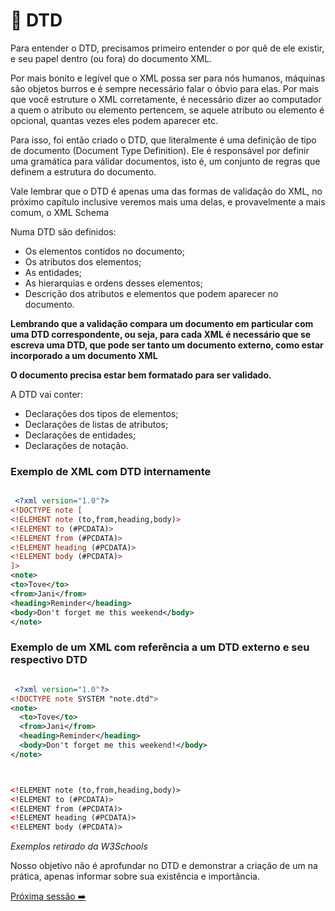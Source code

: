 <h1>🔗 DTD</h1>

<p>Para entender o DTD, precisamos primeiro entender o por quê de ele existir, e seu papel dentro (ou fora) do documento XML.</p>
<p>Por mais bonito e legível que o XML possa ser para nós humanos, máquinas são objetos burros e é sempre necessário falar o óbvio para elas. Por mais que você estruture o XML corretamente, é necessário dizer ao computador a quem o atributo ou elemento pertencem, se aquele atributo ou elemento é opcional, quantas vezes eles podem aparecer etc.</p>
<p>Para isso, foi então criado o DTD, que literalmente é uma definição de tipo de documento (Document Type Definition). Ele é responsável por definir uma gramática para válidar documentos, isto é, um conjunto de regras que definem a estrutura do documento.</p>
<p>Vale lembrar que o DTD é apenas uma das formas de validação do XML, no próximo capítulo inclusive veremos mais uma delas, e provavelmente a mais comum, o XML Schema</p>

Numa DTD são definidos:

* Os elementos contidos no documento;
* Os atributos dos elementos;
* As entidades;
* As hierarquias e ordens desses elementos;
* Descrição dos atributos e elementos que podem aparecer no documento.

**Lembrando que a validação compara um documento em particular com uma DTD correspondente, ou seja, para cada XML é necessário que se escreva uma DTD, que pode ser tanto um documento externo, como estar incorporado a um documento XML**

**O documento precisa estar bem formatado para ser validado.**

A DTD vai conter:

* Declarações dos tipos de elementos;
* Declarações de listas de atributos;
* Declarações de entidades;
* Declarações de notação.

<h3>Exemplo de XML com DTD internamente</h3>

~~~xml

 <?xml version="1.0"?>
<!DOCTYPE note [
<!ELEMENT note (to,from,heading,body)>
<!ELEMENT to (#PCDATA)>
<!ELEMENT from (#PCDATA)>
<!ELEMENT heading (#PCDATA)>
<!ELEMENT body (#PCDATA)>
]>
<note>
<to>Tove</to>
<from>Jani</from>
<heading>Reminder</heading>
<body>Don't forget me this weekend</body>
</note> 

~~~

<h3>Exemplo de um XML com referência a um DTD externo e seu respectivo DTD</h3>

~~~~xml

 <?xml version="1.0"?>
<!DOCTYPE note SYSTEM "note.dtd">
<note>
  <to>Tove</to>
  <from>Jani</from>
  <heading>Reminder</heading>
  <body>Don't forget me this weekend!</body>
</note> 

~~~~

~~~~xml


<!ELEMENT note (to,from,heading,body)>
<!ELEMENT to (#PCDATA)>
<!ELEMENT from (#PCDATA)>
<!ELEMENT heading (#PCDATA)>
<!ELEMENT body (#PCDATA)> 

~~~~

*Exemplos retirado da W3Schools*

<p>Nosso objetivo não é aprofundar no DTD e demonstrar a criação de um na prática, apenas informar sobre sua existência e importância.</p>


[Próxima sessão ➡️](xmlschema.md)